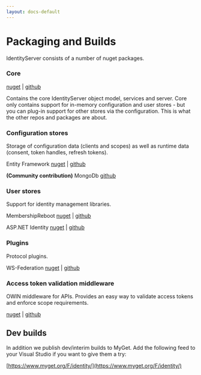 ```yaml
---
layout: docs-default
---
```


# Packaging and Builds

IdentityServer consists of a number of nuget packages.

### Core

[nuget](https://www.nuget.org/packages/Thinktecture.IdentityServer3/) | [github](https://github.com/identityserver/Thinktecture.IdentityServer3)

Contains the core IdentityServer object model, services and server. Core only contains support for in-memory configuration and user stores - but you can plug-in support for other stores via the configuration. This is what the other repos and packages are about.

### Configuration stores
Storage of configuration data (clients and scopes) as well as runtime data (consent, token handles, refresh tokens).

Entity Framework [nuget](https://www.nuget.org/packages/Thinktecture.IdentityServer3.EntityFramework/) | [github](https://github.com/identityserver/Thinktecture.IdentityServer3.EntityFramework)

**(Community contribution)** MongoDb [github](https://github.com/jageall/IdentityServer.v3.MongoDb)

### User stores
Support for identity management libraries.

MembershipReboot [nuget](https://www.nuget.org/packages/Thinktecture.IdentityServer3.MembershipReboot/) | [github](https://github.com/identityserver/Thinktecture.IdentityServer3.MembershipReboot)

ASP.NET Identity [nuget](https://www.nuget.org/packages/Thinktecture.IdentityServer3.AspNetIdentity/) | [github](https://github.com/identityserver/Thinktecture.IdentityServer3.AspNetIdentity)

### Plugins
Protocol plugins.

WS-Federation [nuget](https://www.nuget.org/packages/Thinktecture.IdentityServer3.WsFederation/) | [github](https://github.com/identityserver/Thinktecture.IdentityServer3.WsFederation)

### Access token validation middleware
OWIN middleware for APIs. Provides an easy way to validate access tokens and enforce scope requirements.

[nuget](https://www.nuget.org/packages/Thinktecture.IdentityServer3.AccessTokenValidation/) | [github](https://github.com/identityserver/Thinktecture.IdentityServer.v3.AccessTokenValidation)

## Dev builds

In addition we publish dev/interim builds to MyGet.
Add the following feed to your Visual Studio if you want to give them a try:

[https://www.myget.org/F/identity/](https://www.myget.org/F/identity/)
